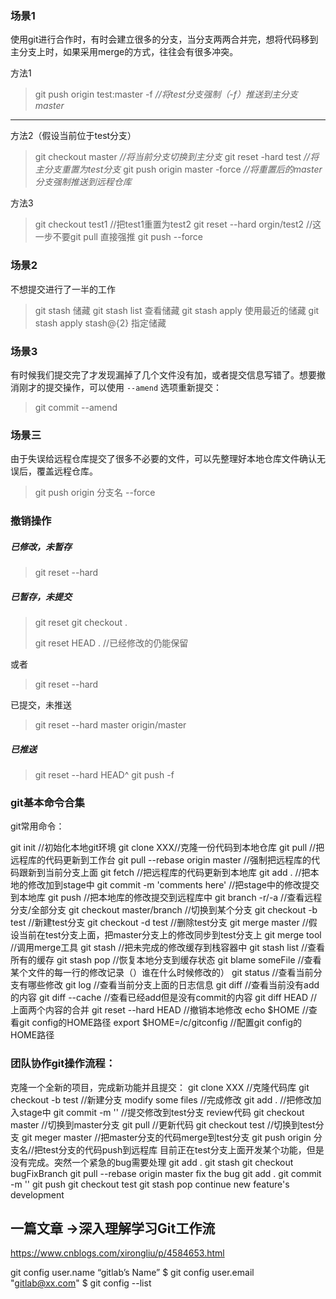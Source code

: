 ### 场景1

使用git进行合作时，有时会建立很多的分支，当分支两两合并完，想将代码移到主分支上时，如果采用merge的方式，往往会有很多冲突。

方法1

> git push origin test:master -f           *//将test分支强制（-f）推送到主分支master*

------

方法2（假设当前位于test分支）

> git checkout master                          *//将当前分支切换到主分支*
> git reset -hard test                            *//将主分支重置为test分支*
> git push origin master -force             *//将重置后的master分支强制推送到远程仓库*

方法3

>git checkout test1     //把test1重置为test2
>git reset --hard orgin/test2  //这一步不要git pull 直接强推
>git push --force

### 场景2

不想提交进行了一半的工作

> git stash    储藏
> git  stash list   查看储藏
> git stash apply  使用最近的储藏
> git stash apply stash@{2}    指定储藏

### 场景3

有时候我们提交完了才发现漏掉了几个文件没有加，或者提交信息写错了。想要撤消刚才的提交操作，可以使用 `--amend` 选项重新提交：

> git commit --amend

### 场景三

由于失误给远程仓库提交了很多不必要的文件，可以先整理好本地仓库文件确认无误后，覆盖远程仓库。

> git push origin 分支名 --force

### 撤销操作

##### 已修改，未暂存

> git reset --hard

##### 已暂存，未提交

>git reset 
>git checkout .
>
>git reset HEAD .   //已经修改的仍能保留

或者

> git reset --hard

已提交，未推送

> git reset --hard master origin/master

##### 已推送

> git reset --hard HEAD^
> git push -f

### git基本命令合集

git常用命令：

git init //初始化本地git环境
git clone XXX//克隆一份代码到本地仓库
git pull //把远程库的代码更新到工作台
git pull --rebase origin master //强制把远程库的代码跟新到当前分支上面
git fetch //把远程库的代码更新到本地库
git add . //把本地的修改加到stage中
git commit -m 'comments here' //把stage中的修改提交到本地库
git push //把本地库的修改提交到远程库中
git branch -r/-a //查看远程分支/全部分支
git checkout master/branch //切换到某个分支
git checkout -b test //新建test分支
git checkout -d test //删除test分支
git merge master //假设当前在test分支上面，把master分支上的修改同步到test分支上
git merge tool //调用merge工具
git stash //把未完成的修改缓存到栈容器中
git stash list //查看所有的缓存
git stash pop //恢复本地分支到缓存状态
git blame someFile //查看某个文件的每一行的修改记录（）谁在什么时候修改的）
git status //查看当前分支有哪些修改
git log //查看当前分支上面的日志信息
git diff //查看当前没有add的内容
git diff --cache //查看已经add但是没有commit的内容
git diff HEAD //上面两个内容的合并
git reset --hard HEAD //撤销本地修改
echo $HOME //查看git config的HOME路径
export $HOME=/c/gitconfig //配置git config的HOME路径

### 团队协作git操作流程：

克隆一个全新的项目，完成新功能并且提交：
git clone XXX //克隆代码库
git checkout -b test //新建分支
modify some files //完成修改
git add . //把修改加入stage中
git commit -m '' //提交修改到test分支
review代码
git checkout master //切换到master分支
git pull //更新代码
git checkout test //切换到test分支
git meger master //把master分支的代码merge到test分支
git push origin 分支名//把test分支的代码push到远程库
目前正在test分支上面开发某个功能，但是没有完成。突然一个紧急的bug需要处理
git add .
git stash
git checkout bugFixBranch
git pull --rebase origin master
fix the bug
git add .
git commit -m ''
git push
git checkout test
git stash pop
continue new feature's development

## 一篇文章 ->深入理解学习Git工作流

https://www.cnblogs.com/xirongliu/p/4584653.html





git config user.name “gitlab’s Name”
$ git config user.email "gitlab@xx.com"
$ git config --list